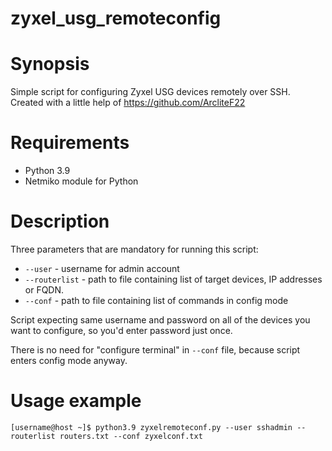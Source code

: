 # zyxel_usg_remoteconfig

# Synopsis
Simple script for configuring Zyxel USG devices remotely over SSH. Created with a little help of https://github.com/ArcliteF22

# Requirements
* Python 3.9
* Netmiko module for Python

# Description

Three parameters that are mandatory for running this script:

* `--user` - username for admin account
* `--routerlist` - path to file containing list of target devices, IP addresses or FQDN. 
* `--conf` - path to file containing list of commands in config mode

Script expecting same username and password on all of the devices you want to configure, so you'd enter password just once.

There is no need for "configure terminal" in `--conf` file, because script enters config mode anyway.

# Usage example
`[username@host ~]$ python3.9 zyxelremoteconf.py --user sshadmin --routerlist routers.txt --conf zyxelconf.txt  `
